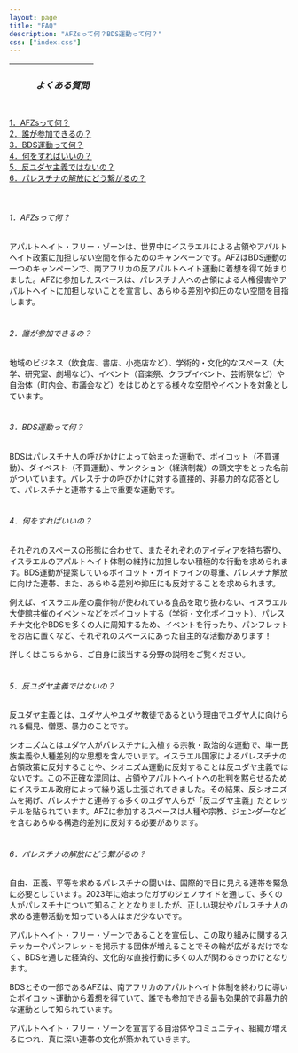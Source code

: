 ```yaml
---
layout: page
title: "FAQ"
description: "AFZsって何？BDS運動って何？"
css: ["index.css"]
---
```


<table class="afzIcons" style="table-layout: fixed; background-image: url('{{site.baseurl}}/assets/img/top.png'); width: 100%; max-width: 640px; height: 80px;">
  <tr>
    <td><div style="margin-left: 40px"><h5><span class="afz-heading-colored">よくある質問</span></h5></div></td>
  </tr>
</table>

<div class="page">

<p>
<a href="#whats-afz">1．AFZsって何？</a><br/>
<a href="#who-can-join">2．誰が参加できるの？</a><br/>
<a href="#whats-bds">3．BDS運動って何？</a><br/>
<a href="#what-can-you-do">4．何をすればいいの？</a><br/>
<a href="#antizionism-is-not-antisemitism">5．反ユダヤ主義ではないの？</a><br/>
<a href="#how-does-it-connect">6．パレスチナの解放にどう繋がるの？</a><br/>
</p>

<br/>

<p>
<a id="whats-afz"><h6><span class="afz-heading-small-colored">1．AFZsって何？</span></h6></a>

アパルトヘイト・フリー・ゾーンは、世界中にイスラエルによる占領やアパルトヘイト政策に加担しない空間を作るためのキャンペーンです。AFZはBDS運動の一つのキャンペーンで、南アフリカの反アパルトヘイト運動に着想を得て始まりました。AFZに参加したスペースは、パレスチナ人への占領による人権侵害やアパルトヘイトに加担しないことを宣言し、あらゆる差別や抑圧のない空間を目指します。
<br/><br/>
</p>

<p>
<a id="who-can-join"><h6><span class="afz-heading-small-colored">2．誰が参加できるの？</span></h6></a>

地域のビジネス（飲食店、書店、小売店など）、学術的・文化的なスペース（大学、研究室、劇場など）、イベント（音楽祭、クラブイベント、芸術祭など）や自治体（町内会、市議会など）をはじめとする様々な空間やイベントを対象としています。<br/><br/>
</p>

<p>
<a id="whats-bds"><h6><span class="afz-heading-small-colored">3．BDS運動って何？</span></h6></a>

BDSはパレスチナ人の呼びかけによって始まった運動で、ボイコット（不買運動）、ダイベスト（不買運動）、サンクション（経済制裁）の頭文字をとった名前がついています。パレスチナの呼びかけに対する直接的、非暴力的な応答として、パレスチナと連帯する上で重要な運動です。<br/><br/>
</p>

<p>
<a id="what-can-you-do"><h6><span class="afz-heading-small-colored">4．何をすればいいの？</span></h6></a>

それぞれのスペースの形態に合わせて、またそれぞれのアイディアを持ち寄り、イスラエルのアパルトヘイト体制の維持に加担しない積極的な行動を求められます。BDS運動が提案しているボイコット・ガイドラインの尊重、パレスチナ解放に向けた連帯、また、あらゆる差別や抑圧にも反対することを求められます。<br/>

例えば、イスラエル産の農作物が使われている食品を取り扱わない、イスラエル大使館共催のイベントなどをボイコットする（学術・文化ボイコット）、パレスチナ文化やBDSを多くの人に周知するため、イベントを行ったり、パンフレットをお店に置くなど、それぞれのスペースにあった自主的な活動があります！<br/>

詳しくはこちらから、ご自身に該当する分野の説明をご覧ください。<br/><br/>
</p>

<p>
<a id="antizionism-is-not-antisemitism"><h6><span class="afz-heading-small-colored">5．反ユダヤ主義ではないの？</span></h6></a>

反ユダヤ主義とは、ユダヤ人やユダヤ教徒であるという理由でユダヤ人に向けられる偏見、憎悪、暴力のことです。<br/>

シオニズムとはユダヤ人がパレスチナに入植する宗教・政治的な運動で、単一民族主義や人種差別的な思想を含んでいます。イスラエル国家によるパレスチナの占領政策に反対することや、シオニズム運動に反対することは反ユダヤ主義ではないです。この不正確な混同は、占領やアパルトヘイトへの批判を黙らせるためにイスラエル政府によって繰り返し主張されてきました。その結果、反シオニズムを掲げ、パレスチナと連帯する多くのユダヤ人らが「反ユダヤ主義」だとレッテルを貼られています。AFZに参加するスペースは人種や宗教、ジェンダーなどを含むあらゆる構造的差別に反対する必要があります。<br/><br/>
</p>

<p>
<a id="how-does-it-connect"><h6><span class="afz-heading-small-colored">6．パレスチナの解放にどう繋がるの？</span></h6></a>

自由、正義、平等を求めるパレスチナの闘いは、国際的で目に見える連帯を緊急に必要としています。2023年に始まったガザのジェノサイドを通して、多くの人がパレスチナについて知ることとなりましたが、正しい現状やパレスチナ人の求める連帯活動を知っている人はまだ少ないです。<br/>

アパルトヘイト・フリー・ゾーンであることを宣伝し、この取り組みに関するステッカーやパンフレットを掲示する団体が増えることでその輪が広がるだけでなく、BDSを通した経済的、文化的な直接行動に多くの人が関わるきっかけとなります。<br/>

BDSとその一部であるAFZは、南アフリカのアパルトヘイト体制を終わりに導いたボイコット運動から着想を得ていて、誰でも参加できる最も効果的で非暴力的な運動として知られています。<br/>

アパルトヘイト・フリー・ゾーンを宣言する自治体やコミュニティ、組織が増えるにつれ、真に深い連帯の文化が築かれていきます。
</p>

</div>
